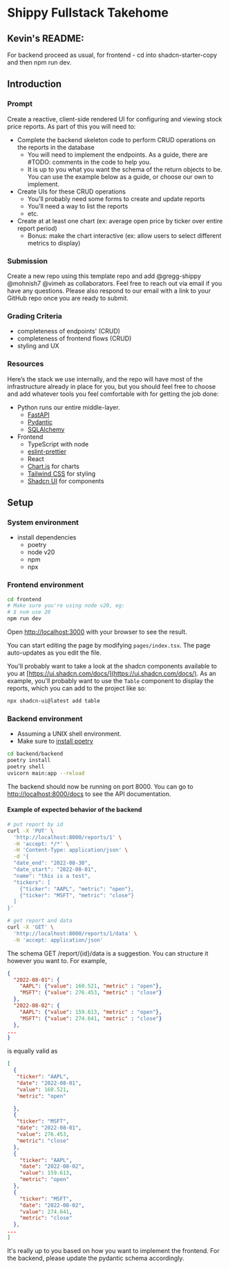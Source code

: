# Shippy Fullstack Takehome

## Kevin's README:

For backend proceed as usual, for frontend - cd into shadcn-starter-copy and then npm run dev.

## Introduction

### Prompt

Create a reactive, client-side rendered UI for configuring and viewing stock price reports. As part of this you will need to:

- Complete the backend skeleton code to perform CRUD operations on the reports in the database
  - You will need to implement the endpoints. As a guide, there are #TODO: comments in the code to help you.
  - It is up to you what you want the schema of the return objects to be. You can use the example below as a guide, or choose our own to implement.
- Create UIs for these CRUD operations
  - You'll probably need some forms to create and update reports
  - You'll need a way to list the reports
  - etc.
- Create at at least one chart (ex: average open price by ticker over entire report period)
  - Bonus: make the chart interactive (ex: allow users to select different metrics to display)

### Submission

Create a new repo using this template repo and add @gregg-shippy @mohnish7 @vimeh as collaborators. Feel free to reach out via email if you have any questions. Please also respond to our email with a link to your GitHub repo once you are ready to submit.

### Grading Criteria

- completeness of endpoints' (CRUD)
- completeness of frontend flows (CRUD)
- styling and UX

### Resources

Here’s the stack we use internally, and the repo will have most of the infrastructure already in place for you, but you should feel free to choose and add whatever tools you feel comfortable with for getting the job done:

- Python runs our entire middle-layer.
  - [FastAPI](https://fastapi.tiangolo.com/)
  - [Pydantic](https://pydantic-docs.helpmanual.io/)
  - [SQLAlchemy](https://docs.sqlalchemy.org/en/20/tutorial/index.html)
- Frontend
  - TypeScript with node
  - [eslint-prettier](https://www.npmjs.com/package/eslint-config-airbnb)
  - React
  - [Chart.js](https://github.com/chartjs/Chart.js) for charts
  - [Tailwind CSS](https://tailwindcss.com/docs) for styling
  - [Shadcn UI](https://ui.shadcn.com/docs/) for components

## Setup

### System environment

- install dependencies
  - poetry
  - node v20
  - npm
  - npx

### Frontend environment

```bash
cd frontend
# Make sure you're using node v20, eg:
# $ nvm use 20
npm run dev
```

Open [http://localhost:3000](http://localhost:3000) with your browser to see the result.

You can start editing the page by modifying `pages/index.tsx`. The page auto-updates as you edit the file.

You'll probably want to take a look at the shadcn components available to you at [https://ui.shadcn.com/docs/](https://ui.shadcn.com/docs/). As an example, you'll probably want to use the `Table` component to display the reports, which you can add to the project like so:

```bash
npx shadcn-ui@latest add table
```

### Backend environment

- Assuming a UNIX shell environment.
- Make sure to [install poetry](https://python-poetry.org/docs/)

```bash
cd backend/backend
poetry install
poetry shell
uvicorn main:app --reload
```

The backend should now be running on port 8000. You can go to [http://localhost:8000/docs](http://localhost:8000/docs) to see the API documentation.

#### Example of expected behavior of the backend

```bash
# put report by id
curl -X 'PUT' \
  'http://localhost:8000/reports/1' \
  -H 'accept: */*' \
  -H 'Content-Type: application/json' \
  -d '{
  "date_end": "2022-08-30",
  "date_start": "2022-08-01",
  "name": "this is a test",
  "tickers": [
    {"ticker": "AAPL", "metric": "open"},
    {"ticker": "MSFT", "metric": "close"}
  ]
}'

# get report and data
curl -X 'GET' \
  'http://localhost:8000/reports/1/data' \
  -H 'accept: application/json'
```

The schema GET /report/{id}/data is a suggestion. You can structure it however you want to. For example,

```json
{
  "2022-08-01": {
    "AAPL": {"value": 160.521, "metric" : "open"},
    "MSFT": {"value": 276.453, "metric" : "close"}
  },
  "2022-08-02": {
    "AAPL": {"value": 159.613, "metric" : "open"},
    "MSFT": {"value": 274.641, "metric" : "close"}
  },
...
}
```

is equally valid as

```json
[
  {
   "ticker": "AAPL",
   "date": "2022-08-01",
   "value": 160.521,
   "metric": "open"

  },
  {
   "ticker": "MSFT",
   "date": "2022-08-01",
   "value": 276.453,
   "metric": "close"
  },
  {
    "ticker": "AAPL",
    "date": "2022-08-02",
    "value": 159.613,
    "metric": "open"
  },
  {
    "ticker": "MSFT",
    "date": "2022-08-02",
    "value": 274.641,
    "metric": "close"
  },
...
]
```

It's really up to you based on how you want to implement the frontend. For the backend, please update the pydantic schema accordingly.

